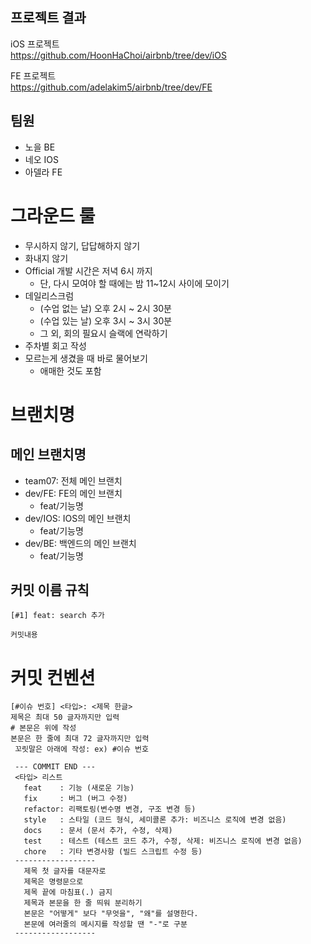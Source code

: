 ## 프로젝트 결과 
iOS 프로젝트<br>
https://github.com/HoonHaChoi/airbnb/tree/dev/iOS

FE 프로젝트<br>
https://github.com/adelakim5/airbnb/tree/dev/FE


## 팀원
- 노을 BE
- 네오 IOS
- 아델라 FE

# 그라운드 룰
- 무시하지 않기, 답답해하지 않기
- 화내지 않기 
- Official 개발 시간은 저녁 6시 까지
    - 단, 다시 모여야 할 때에는 밤 11~12시 사이에 모이기 
- 데일리스크럼
    - (수업 없는 날) 오후 2시 ~ 2시 30분
    - (수업 있는 날) 오후 3시 ~ 3시 30분
    - 그 외, 회의 필요시 슬랙에 연락하기
- 주차별 회고 작성
- 모르는게 생겼을 때 바로 물어보기
    - 애매한 것도 포함


# 브랜치명 

## 메인 브랜치명

- team07: 전체 메인 브랜치
- dev/FE: FE의 메인 브랜치
    - feat/기능명
- dev/IOS: IOS의 메인 브랜치
    - feat/기능명
- dev/BE: 백엔드의 메인 브랜치
    - feat/기능명



## 커밋 이름 규칙

```
[#1] feat: search 추가

커밋내용
```

# 커밋 컨벤션
```
[#이슈 번호] <타입>: <제목 한글>
제목은 최대 50 글자까지만 입력 
# 본문은 위에 작성
본문은 한 줄에 최대 72 글자까지만 입력
 꼬릿말은 아래에 작성: ex) #이슈 번호

 --- COMMIT END ---
 <타입> 리스트
   feat    : 기능 (새로운 기능)
   fix     : 버그 (버그 수정)
   refactor: 리팩토링(변수명 변경, 구조 변경 등)
   style   : 스타일 (코드 형식, 세미콜론 추가: 비즈니스 로직에 변경 없음)
   docs    : 문서 (문서 추가, 수정, 삭제)
   test    : 테스트 (테스트 코드 추가, 수정, 삭제: 비즈니스 로직에 변경 없음)
   chore   : 기타 변경사항 (빌드 스크립트 수정 등)
 ------------------
   제목 첫 글자를 대문자로
   제목은 명령문으로
   제목 끝에 마침표(.) 금지
   제목과 본문을 한 줄 띄워 분리하기
   본문은 "어떻게" 보다 "무엇을", "왜"를 설명한다.
   본문에 여러줄의 메시지를 작성할 땐 "-"로 구분
 ------------------
 ```
